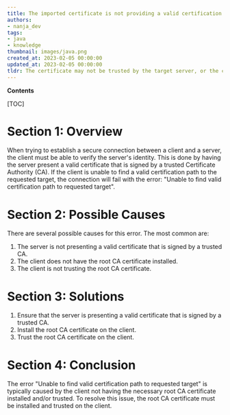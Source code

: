 ```yaml
---
title: The imported certificate is not providing a valid certification path to the requested target, resulting in an error
authors:
- nanja_dev
tags:
- java
- knowledge
thumbnail: images/java.png
created_at: 2023-02-05 00:00:00
updated_at: 2023-02-05 00:00:00
tldr: The certificate may not be trusted by the target server, or the certificate may not be in the correct format.
---
```


**Contents**

[TOC]

# Section 1: Overview
When trying to establish a secure connection between a client and a server, the client must be able to verify the server's identity. This is done by having the server present a valid certificate that is signed by a trusted Certificate Authority (CA). If the client is unable to find a valid certification path to the requested target, the connection will fail with the error: "Unable to find valid certification path to requested target".

# Section 2: Possible Causes
There are several possible causes for this error. The most common are:
1. The server is not presenting a valid certificate that is signed by a trusted CA.
2. The client does not have the root CA certificate installed.
3. The client is not trusting the root CA certificate.

# Section 3: Solutions
1. Ensure that the server is presenting a valid certificate that is signed by a trusted CA.
2. Install the root CA certificate on the client.
3. Trust the root CA certificate on the client.

# Section 4: Conclusion
The error "Unable to find valid certification path to requested target" is typically caused by the client not having the necessary root CA certificate installed and/or trusted. To resolve this issue, the root CA certificate must be installed and trusted on the client.
